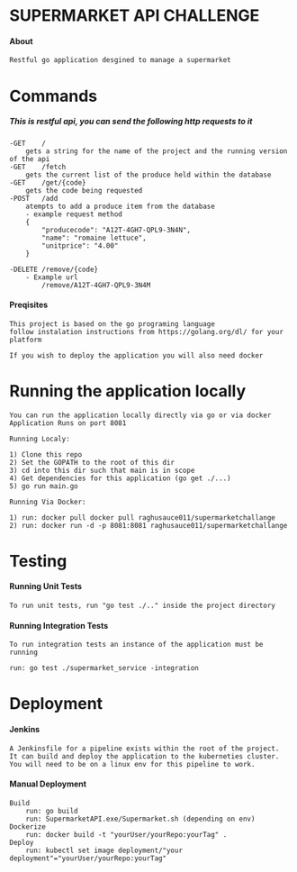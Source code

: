 # SUPERMARKET API CHALLENGE

#### About

	Restful go application desgined to manage a supermarket

   # Commands
##### This is restful api, you can send the following http requests to it
	-GET 	/
		gets a string for the name of the project and the running version of the api
	-GET 	/fetch
    	gets the current list of the produce held within the database
    -GET    /get/{code}
        gets the code being requested
    -POST 	/add
    	atempts to add a produce item from the database
        - example request method
        {
			"producecode": "A12T-4GH7-QPL9-3N4N",
			"name": "romaine lettuce",
			"unitprice": "4.00"
		}

    -DELETE	/remove/{code}
    	- Example url
    		/remove/A12T-4GH7-QPL9-3N4M


#### Preqisites

	This project is based on the go programing language
    follow instalation instructions from https://golang.org/dl/ for your platform

    If you wish to deploy the application you will also need docker

# Running the application locally

    You can run the application locally directly via go or via docker
    Application Runs on port 8081

    Running Localy:

    1) Clone this repo
    2) Set the GOPATH to the root of this dir
    3) cd into this dir such that main is in scope
    4) Get dependencies for this application (go get ./...)
    5) go run main.go

    Running Via Docker:

    1) run: docker pull docker pull raghusauce011/supermarketchallange
    2) run:	docker run -d -p 8081:8081 raghusauce011/supermarketchallange

 # Testing
  #### Running Unit Tests
  	To run unit tests, run "go test ./.." inside the project directory
  #### Running Integration Tests
    To run integration tests an instance of the application must be running

    run: go test ./supermarket_service -integration
# Deployment
#### Jenkins
	A Jenkinsfile for a pipeline exists within the root of the project.
    It can build and deploy the application to the kuberneties cluster.
    You will need to be on a linux env for this pipeline to work.
#### Manual Deployment
	Build
    	run: go build
        run: SupermarketAPI.exe/Supermarket.sh (depending on env)
    Dockerize
    	run: docker build -t "yourUser/yourRepo:yourTag" .
    Deploy
    	run: kubectl set image deployment/"your deployment"="yourUser/yourRepo:yourTag"
